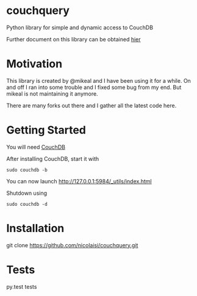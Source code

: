 couchquery
==========

Python library for simple and dynamic access to CouchDB

Further document on this library can be obtained [hier](http://mikeal.github.io/couchquery/)

Motivation
==========
This library is created by @mikeal and I have been using it for a while. On and off I ran into some trouble and I fixed
some bug from my end. But mikeal is not maintaining it anymore.

There are many forks out there and I gather all the latest code here.

Getting Started
===============
You will need [CouchDB](http://docs.couchdb.org/en/latest/install/index.html)

After installing CouchDB, start it with
    
    sudo couchdb -b
    
You can now launch http://127.0.0.1:5984/_utils/index.html

Shutdown using
    
    sudo couchdb -d

Installation
============
git clone https://github.com/nicolaisi/couchquery.git

Tests
=====
py.test tests



